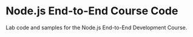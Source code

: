 # Node.js End-to-End Course Code

Lab code and samples for the Node.js End-to-End Development Course.

